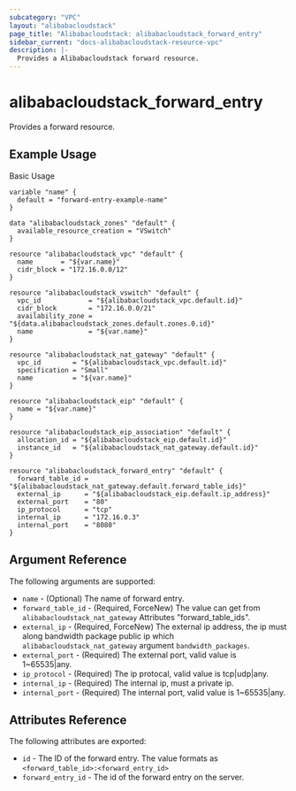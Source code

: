 ```yaml
---
subcategory: "VPC"
layout: "alibabacloudstack"
page_title: "Alibabacloudstack: alibabacloudstack_forward_entry"
sidebar_current: "docs-alibabacloudstack-resource-vpc"
description: |-
  Provides a Alibabacloudstack forward resource.
---
```


# alibabacloudstack\_forward\_entry

Provides a forward resource.

## Example Usage

Basic Usage

```
variable "name" {
  default = "forward-entry-example-name"
}

data "alibabacloudstack_zones" "default" {
  available_resource_creation = "VSwitch"
}

resource "alibabacloudstack_vpc" "default" {
  name       = "${var.name}"
  cidr_block = "172.16.0.0/12"
}

resource "alibabacloudstack_vswitch" "default" {
  vpc_id            = "${alibabacloudstack_vpc.default.id}"
  cidr_block        = "172.16.0.0/21"
  availability_zone = "${data.alibabacloudstack_zones.default.zones.0.id}"
  name              = "${var.name}"
}

resource "alibabacloudstack_nat_gateway" "default" {
  vpc_id        = "${alibabacloudstack_vpc.default.id}"
  specification = "Small"
  name          = "${var.name}"
}

resource "alibabacloudstack_eip" "default" {
  name = "${var.name}"
}

resource "alibabacloudstack_eip_association" "default" {
  allocation_id = "${alibabacloudstack_eip.default.id}"
  instance_id   = "${alibabacloudstack_nat_gateway.default.id}"
}

resource "alibabacloudstack_forward_entry" "default" {
  forward_table_id = "${alibabacloudstack_nat_gateway.default.forward_table_ids}"
  external_ip      = "${alibabacloudstack_eip.default.ip_address}"
  external_port    = "80"
  ip_protocol      = "tcp"
  internal_ip      = "172.16.0.3"
  internal_port    = "8080"
}

```
## Argument Reference

The following arguments are supported:

* `name` - (Optional) The name of forward entry.
* `forward_table_id` - (Required, ForceNew) The value can get from `alibabacloudstack_nat_gateway` Attributes "forward_table_ids".
* `external_ip` - (Required, ForceNew) The external ip address, the ip must along bandwidth package public ip which `alibabacloudstack_nat_gateway` argument `bandwidth_packages`.
* `external_port` - (Required) The external port, valid value is 1~65535|any.
* `ip_protocol` - (Required) The ip protocal, valid value is tcp|udp|any.
* `internal_ip` - (Required) The internal ip, must a private ip.
* `internal_port` - (Required) The internal port, valid value is 1~65535|any.

## Attributes Reference

The following attributes are exported:

* `id` - The ID of the forward entry. The value formats as `<forward_table_id>:<forward_entry_id>`
* `forward_entry_id` - The id of the forward entry on the server.
